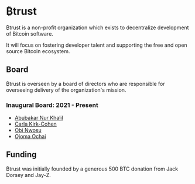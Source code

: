 # ₿trust

₿trust is a non-profit organization which exists to decentralize development of Bitcoin software. 

It will focus on fostering developer talent and supporting the free and open source Bitcoin ecosystem.

## Board
₿trust is overseen by a board of directors who are responsible for overseeing delivery of the organization's mission. 

### Inaugural Board: 2021 - Present 
- [Abubakar Nur Khalil](https://twitter.com/ihate1999)
- [Carla Kirk-Cohen](https://twitter.com/actuallyCarlaKC)
- [Obi Nwosu](https://twitter.com/obi)
- [Ojoma Ochai](https://twitter.com/ojomaochai)


## Funding
₿trust was initially founded by a generous 500 BTC donation from Jack Dorsey and Jay-Z. 

